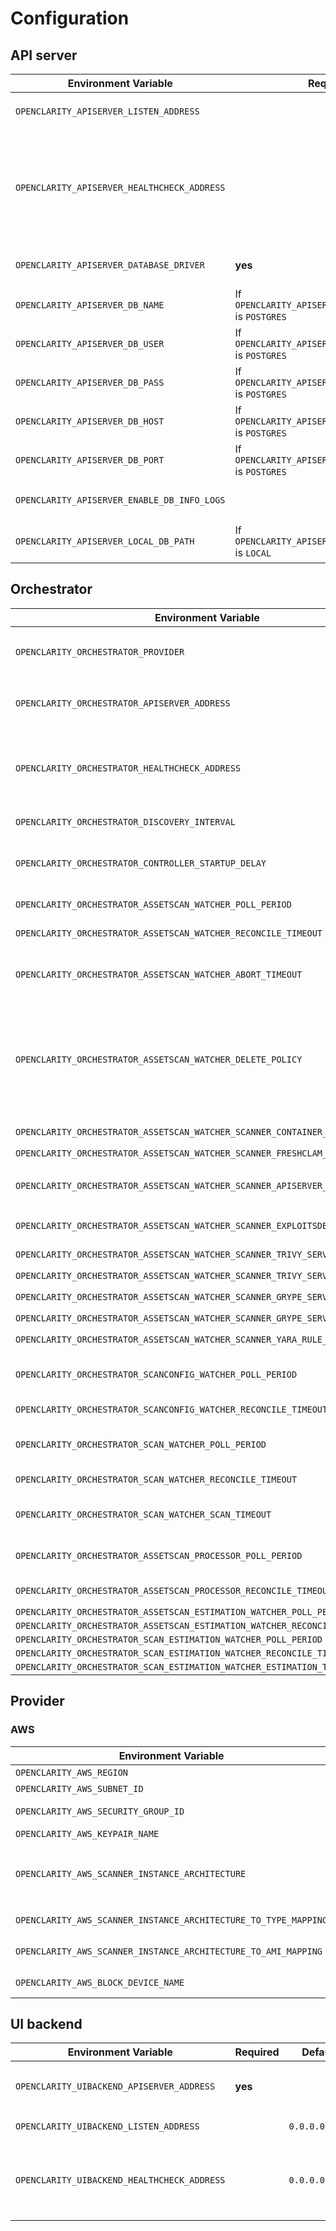 # Configuration

## API server

| Environment Variable                        | Required                                               | Default        | Values                          | Description                                                                                                                                                                                                       |
| ------------------------------------------- | ------------------------------------------------------ | -------------- | ------------------------------- | ----------------------------------------------------------------------------------------------------------------------------------------------------------------------------------------------------------------- |
| `OPENCLARITY_APISERVER_LISTEN_ADDRESS`        |                                                        | `0.0.0.0:8888` |                                 | Address of the _API Server_ to send requests to. Example: `localhost:8890`                                                                                                                                        |
| `OPENCLARITY_APISERVER_HEALTHCHECK_ADDRESS`   |                                                        | `0.0.0.0:8081` |                                 | Bind address to used by the _API Server_ for `healthz` endpoint. Example: `localhost:8082` which will make the health endpoints be available at `localhost:8082/healthz/live` and `localhost:8082/healthz/ready`. |
| `OPENCLARITY_APISERVER_DATABASE_DRIVER`       | **yes**                                                | `LOCAL`        | `LOCAL`, `POSTGRES`             | Database driver type. `LOCAL` = SQLite, `POSTGRES` = PostgreSQL.                                                                                                                                                  |
| `OPENCLARITY_APISERVER_DB_NAME`               | If `OPENCLARITY_APISERVER_DATABASE_DRIVER` is `POSTGRES` |                |                                 | Database name.                                                                                                                                                                                                    |
| `OPENCLARITY_APISERVER_DB_USER`               | If `OPENCLARITY_APISERVER_DATABASE_DRIVER` is `POSTGRES` |                |                                 | Database user.                                                                                                                                                                                                    |
| `OPENCLARITY_APISERVER_DB_PASS`               | If `OPENCLARITY_APISERVER_DATABASE_DRIVER` is `POSTGRES` |                |                                 | Database user password.                                                                                                                                                                                           |
| `OPENCLARITY_APISERVER_DB_HOST`               | If `OPENCLARITY_APISERVER_DATABASE_DRIVER` is `POSTGRES` |                |                                 | Database host, e.g. `postgresql`.                                                                                                                                                                                 |
| `OPENCLARITY_APISERVER_DB_PORT`               | If `OPENCLARITY_APISERVER_DATABASE_DRIVER` is `POSTGRES` |                |                                 | Database port, e.g. `5432`.                                                                                                                                                                                       |
| `OPENCLARITY_APISERVER_ENABLE_DB_INFO_LOGS`   |                                                        | `false`        |                                 | Boolean value whether to enable info logs of the database or not.                                                                                                                                                 |
| `OPENCLARITY_APISERVER_LOCAL_DB_PATH`         | If `OPENCLARITY_APISERVER_DATABASE_DRIVER` is `LOCAL`    |                |                                 | Path of the database, if `LOCAL` is used as databse driver, e.g. `/data/openclarity.db`.                                                                                                                            |

## Orchestrator

| Environment Variable                                                          | Required | Default     | Values                          | Description                                                                                                                                                                                                                                                                                                                                             |
| ----------------------------------------------------------------------------- | -------- | ----------- | ------------------------------- | ------------------------------------------------------------------------------------------------------------------------------------------------------------------------------------------------------------------------------------------------------------------------------------------------------------------------------------------------------- |
| `OPENCLARITY_ORCHESTRATOR_PROVIDER`                                             | **yes**  | `aws`       | `aws`, `azure`, `gcp`, `docker` | Provider used for _Asset_ discovery and scans.                                                                                                                                                                                                                                                                                                          |
| `OPENCLARITY_ORCHESTRATOR_APISERVER_ADDRESS`                                    | **yes**  |             |                                 | The URL for the _API Server_ used by the _Orchestrator_ to interact with the API.  Example: `https://apiserver.example.com:8888/api`                                                                                                                                                                                                                    |
| `OPENCLARITY_ORCHESTRATOR_HEALTHCHECK_ADDRESS`                                  |          | `:8082`     |                                 | Bind address to used by the _Orchestrator_ for `healthz` endpoint. Example: `localhost:8082` which will make the health endpoints be available at `localhost:8082/healthz/live` and `localhost:8082/healthz/ready`.                                                                                                                                     |
| `OPENCLARITY_ORCHESTRATOR_DISCOVERY_INTERVAL`                                   |          | `2m`        |                                 | How frequently the _Discovery_ perform discovery of _Assets_.                                                                                                                                                                                                                                                                                           |
| `OPENCLARITY_ORCHESTRATOR_CONTROLLER_STARTUP_DELAY`                             |          | `7s`        |                                 | The time interval to wait between controller startups. **Do NOT change this parameter unless you know what you are doing.**                                                                                                                                                                                                                             |
| `OPENCLARITY_ORCHESTRATOR_ASSETSCAN_WATCHER_POLL_PERIOD`                        |          | `15s`       |                                 | How frequently poll the API for events related _AssetScan_ objects.                                                                                                                                                                                                                                                                                     |
| `OPENCLARITY_ORCHESTRATOR_ASSETSCAN_WATCHER_RECONCILE_TIMEOUT`                  |          | `5m`        |                                 | Time period for reconciling a _AssetScan_ event is allowed to run.                                                                                                                                                                                                                                                                                      |
| `OPENCLARITY_ORCHESTRATOR_ASSETSCAN_WATCHER_ABORT_TIMEOUT`                      |          | `10m`       |                                 | Time period to wait for the _Scanner_ to gracefully stop on-going scan for _AssetScan_ before setting the state of the AssetScan to `Failed`.                                                                                                                                                                                                           |
| `OPENCLARITY_ORCHESTRATOR_ASSETSCAN_WATCHER_DELETE_POLICY`                      |          | `Always`    | `Always`, `Never`, `OnSuccess`  | Whether to delete resources (disk snapshot, container snapshot/images) or not based on the status of the _AssetScan_. `Always` means the _AssetScan_ is deleted no matter if it failed or not. `Never` skip cleaning up the resources created for scanning. `OnSuccess` means that cleanup is happening only iun case the _AssetScan_ was successful.   |
| `OPENCLARITY_ORCHESTRATOR_ASSETSCAN_WATCHER_SCANNER_CONTAINER_IMAGE`            | **yes**  |             |                                 | The _Scanner_ container image used for running scans.                                                                                                                                                                                                                                                                                                   |
| `OPENCLARITY_ORCHESTRATOR_ASSETSCAN_WATCHER_SCANNER_FRESHCLAM_MIRROR`           |          |             |                                 |                                                                                                                                                                                                                                                                                                                                                         |
| `OPENCLARITY_ORCHESTRATOR_ASSETSCAN_WATCHER_SCANNER_APISERVER_ADDRESS`          |          |             |                                 | The URL for the _API Server_ used by the _Scanner_ to interact with the API. Example: `https://apiserver.example.com:8888/api`                                                                                                                                                                                                                          |
| `OPENCLARITY_ORCHESTRATOR_ASSETSCAN_WATCHER_SCANNER_EXPLOITSDB_ADDRESS`         |          |             |                                 | The URL for the _ExploitsDB Server_ used by the _Scanner_.                                                                                                                                                                                                                                                                                              |
| `OPENCLARITY_ORCHESTRATOR_ASSETSCAN_WATCHER_SCANNER_TRIVY_SERVER_ADDRESS`       |          |             |                                 | The URL for the _Trivy Server_ used by the _Scanner_.                                                                                                                                                                                                                                                                                                   |
| `OPENCLARITY_ORCHESTRATOR_ASSETSCAN_WATCHER_SCANNER_TRIVY_SERVER_TIMEOUT`       |          | `5m`        |                                 |                                                                                                                                                                                                                                                                                                                                                         |
| `OPENCLARITY_ORCHESTRATOR_ASSETSCAN_WATCHER_SCANNER_GRYPE_SERVER_ADDRESS`       |          |             |                                 | The URL for the _Grype Server_ used by the _Scanner_.                                                                                                                                                                                                                                                                                                   |
| `OPENCLARITY_ORCHESTRATOR_ASSETSCAN_WATCHER_SCANNER_GRYPE_SERVER_TIMEOUT`       |          | `2m`        |                                 |                                                                                                                                                                                                                                                                                                                                                         |
| `OPENCLARITY_ORCHESTRATOR_ASSETSCAN_WATCHER_SCANNER_YARA_RULE_SERVER_ADDRESS`   |          |             |                                 | The URL for the _Yara Rule Server_ used by the _Scanner_.                                                                                                                                                                                                                                                                                               |
| `OPENCLARITY_ORCHESTRATOR_SCANCONFIG_WATCHER_POLL_PERIOD`                       |          |             |                                 | How frequently the _ScanConfig Watcher_ poll the API for events related _ScanConfig_ objects.                                                                                                                                                                                                                                                           |
| `OPENCLARITY_ORCHESTRATOR_SCANCONFIG_WATCHER_RECONCILE_TIMEOUT`                 |          |             |                                 | Time period which a reconciliation for a _ScanConfig_ event is allowed to run.                                                                                                                                                                                                                                                                          |
| `OPENCLARITY_ORCHESTRATOR_SCAN_WATCHER_POLL_PERIOD`                             |          |             |                                 | How frequently the _AssetScan Watcher_ poll the API for events related _Scan_ objects.                                                                                                                                                                                                                                                                  |
| `OPENCLARITY_ORCHESTRATOR_SCAN_WATCHER_RECONCILE_TIMEOUT`                       |          |             |                                 | Time period for reconciling a _Scan_ event is allowed to run.                                                                                                                                                                                                                                                                                           |
| `OPENCLARITY_ORCHESTRATOR_SCAN_WATCHER_SCAN_TIMEOUT`                            |          |             |                                 | Time period to wait for the _Scan_  finish before marked it's state as `Failed` with `Timeout` as a reason.                                                                                                                                                                                                                                             |
| `OPENCLARITY_ORCHESTRATOR_ASSETSCAN_PROCESSOR_POLL_PERIOD`                      |          |             |                                 | How frequently the _AssetScan Processor_ poll the API for events related _AssetScan_ objects.                                                                                                                                                                                                                                                           |
| `OPENCLARITY_ORCHESTRATOR_ASSETSCAN_PROCESSOR_RECONCILE_TIMEOUT`                |          |             |                                 | Time period for processing for a _AssetScan_ result is allowed to run.                                                                                                                                                                                                                                                                                  |
| `OPENCLARITY_ORCHESTRATOR_ASSETSCAN_ESTIMATION_WATCHER_POLL_PERIOD`             |          | `5s`        |                                 |                                                                                                                                                                                                                                                                                                                                                         |
| `OPENCLARITY_ORCHESTRATOR_ASSETSCAN_ESTIMATION_WATCHER_RECONCILE_TIMEOUT`       |          | `15s`       |                                 |                                                                                                                                                                                                                                                                                                                                                         |
| `OPENCLARITY_ORCHESTRATOR_SCAN_ESTIMATION_WATCHER_POLL_PERIOD`                  |          | `5s`        |                                 |                                                                                                                                                                                                                                                                                                                                                         |
| `OPENCLARITY_ORCHESTRATOR_SCAN_ESTIMATION_WATCHER_RECONCILE_TIMEOUT`            |          | `2m`        |                                 |                                                                                                                                                                                                                                                                                                                                                         |
| `OPENCLARITY_ORCHESTRATOR_SCAN_ESTIMATION_WATCHER_ESTIMATION_TIMEOUT`           |          | `48h`       |                                 |                                                                                                                                                                                                                                                                                                                                                         |

## Provider

### AWS

| Environment Variable                            | Required  | Default                                                    | Description                                                                                                                                                                                                          |
|-------------------------------------------------|-----------|------------------------------------------------------------|----------------------------------------------------------------------------------------------------------------------------------------------------------------------------------------------------------------------|
| `OPENCLARITY_AWS_REGION`                        | **yes**   |                                                            | Region where the Scanner instance needs to be created                                                                                                                                                                |
| `OPENCLARITY_AWS_SUBNET_ID`                     | **yes**   |                                                            | SubnetID where the Scanner instance needs to be created                                                                                                                                                              |
| `OPENCLARITY_AWS_SECURITY_GROUP_ID`             | **yes**   |                                                            | SecurityGroupId which needs to be attached to the Scanner instance                                                                                                                                                   |
| `OPENCLARITY_AWS_KEYPAIR_NAME`                  |           |                                                            | Name of the SSH KeyPair to use for Scanner instance launch                                                                                                                                                           |
| `OPENCLARITY_AWS_SCANNER_INSTANCE_ARCHITECTURE` |           | `x86_64`                                                   | Architecture to be used for Scanner instance. The Provider will use this value to lookup for instance details in `OPENCLARITY_AWS_SCANNER_INSTANCE_ARCHITECTURE_TO_TYPE_MAPPING` and `OPENCLARITY_AWS_SCANNER_INSTANCE_ARCHITECTURE_TO_AMI_MAPPING`. |
| `OPENCLARITY_AWS_SCANNER_INSTANCE_ARCHITECTURE_TO_TYPE_MAPPING` |           | `x86_64:t3.large,arm64:t4g.large`                          | Comma separated list of architecture:instance_type pairs used for OpenClarity Scanner instance                                                                                                                         |
| `OPENCLARITY_AWS_SCANNER_INSTANCE_ARCHITECTURE_TO_AMI_MAPPING`  |           | `x86_64:ami-03f1cc6c8b9c0b899,arm64:ami-06972d841707cc4cf` | Comma separated list of architecture:ami_id pairs used for OpenClarity Scanner instance                                                                                                                                |
| `OPENCLARITY_AWS_BLOCK_DEVICE_NAME`             |           | `xvdh`                                                     | Block device name used for attaching Scanner volume to the Scanner instance                                                                                                                                          |

## UI backend

| Environment Variable                      | Required | Default        | Values                          | Description                                                                                                                                                                                                       |
|-------------------------------------------| -------- | -----------    | ------------------------------- |-------------------------------------------------------------------------------------------------------------------------------------------------------------------------------------------------------------------|
| `OPENCLARITY_UIBACKEND_APISERVER_ADDRESS`   | **yes**  |                |                                 | The URL for the _API Server_ used by the _UI backend_ to interact with the API.  Example: `https://apiserver.example.com:8888/api`                                                                                |
| `OPENCLARITY_UIBACKEND_LISTEN_ADDRESS`      |          | `0.0.0.0:8890` |                                 | Address of the _UI backend_ to send requests to. Example: `localhost:8890`                                                                                                                                        |
| `OPENCLARITY_UIBACKEND_HEALTHCHECK_ADDRESS` |          | `0.0.0.0:8083` |                                 | Bind address to used by the _UI backend_ for `healthz` endpoint. Example: `localhost:8082` which will make the health endpoints be available at `localhost:8083/healthz/live` and `localhost:8083/healthz/ready`. |
